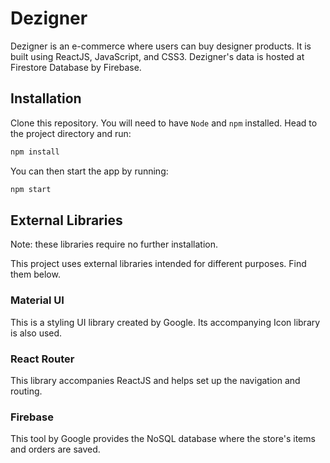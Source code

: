# Dezigner

Dezigner is an e-commerce where users can buy designer products. It is built using ReactJS, JavaScript, and CSS3. Dezigner's data is hosted at Firestore Database by Firebase.

## Installation

Clone this repository. You will need to have `Node` and `npm` installed. Head to the project directory and run:

```bash
npm install
```
You can then start the app by running:
```bash
npm start
```
## External Libraries
Note: these libraries require no further installation.

This project uses external libraries intended for different purposes. Find them below.

### Material UI
This is a styling UI library created by Google. Its accompanying Icon library is also used.
### React Router 
This library accompanies ReactJS and helps set up the navigation and routing.
### Firebase
This tool by Google provides the NoSQL database where the store's items and orders are saved.